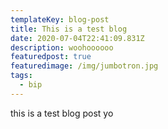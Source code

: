 ```yaml
---
templateKey: blog-post
title: This is a test blog
date: 2020-07-04T22:41:09.831Z
description: woohoooooo
featuredpost: true
featuredimage: /img/jumbotron.jpg
tags:
  - bip
---
```

this is a test blog post yo